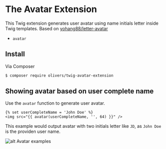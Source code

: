 The Avatar Extension
====================

This Twig extension generates user avatar using name initials letter inside Twig templates. Based on [yohang88/letter-avatar
](https://github.com/yohang88/letter-avatar)

* ``avatar``

Install
-------

Via Composer

``` bash
$ composer require olivers/twig-avatar-extension
```

Showing avatar based on user complete name
-------------------------------------------

Use the ``avatar`` function to generate user avatar.

    {% set userCompleteName = 'John Doe' %}
    <img src="{{ avatar(userCompleteName, '', 64) }}" />

This example would output avatar with two initials letter like ``JD``, as ``John Doe`` is the providen user name.

![alt Avatar examples](https://cloud.githubusercontent.com/assets/618412/12192012/835c7488-b60d-11e5-9276-d06f42d11a86.png)
